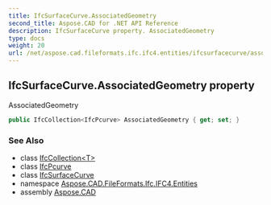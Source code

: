 ```yaml
---
title: IfcSurfaceCurve.AssociatedGeometry
second_title: Aspose.CAD for .NET API Reference
description: IfcSurfaceCurve property. AssociatedGeometry
type: docs
weight: 20
url: /net/aspose.cad.fileformats.ifc.ifc4.entities/ifcsurfacecurve/associatedgeometry/
---
```

## IfcSurfaceCurve.AssociatedGeometry property

AssociatedGeometry

```csharp
public IfcCollection<IfcPcurve> AssociatedGeometry { get; set; }
```

### See Also

* class [IfcCollection&lt;T&gt;](../../../aspose.cad.fileformats.ifc/ifccollection-1/)
* class [IfcPcurve](../../ifcpcurve/)
* class [IfcSurfaceCurve](../)
* namespace [Aspose.CAD.FileFormats.Ifc.IFC4.Entities](../../ifcsurfacecurve/)
* assembly [Aspose.CAD](../../../)


